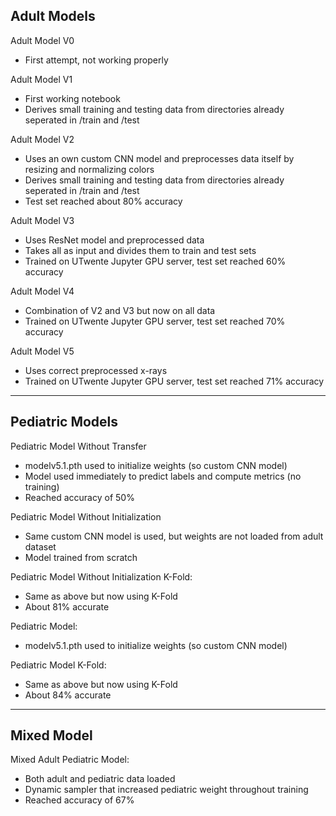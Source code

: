 ## Adult Models

Adult Model V0
- First attempt, not working properly

Adult Model V1
- First working notebook
- Derives small training and testing data from directories already seperated in /train and /test

Adult Model V2
- Uses an own custom CNN model and preprocesses data itself by resizing and normalizing colors
- Derives small training and testing data from directories already seperated in /train and /test
- Test set reached about 80% accuracy

Adult Model V3
- Uses ResNet model and preprocessed data
- Takes all as input and divides them to train and test sets
- Trained on UTwente Jupyter GPU server, test set reached 60% accuracy

Adult Model V4
- Combination of V2 and V3 but now on all data
- Trained on UTwente Jupyter GPU server, test set reached 70% accuracy

Adult Model V5
- Uses correct preprocessed x-rays
- Trained on UTwente Jupyter GPU server, test set reached 71% accuracy

***

## Pediatric Models
Pediatric Model Without Transfer
- modelv5.1.pth used to initialize weights (so custom CNN model)
- Model used immediately to predict labels and compute metrics (no training)
- Reached accuracy of 50%

Pediatric Model Without Initialization
- Same custom CNN model is used, but weights are not loaded from adult dataset
- Model trained from scratch

Pediatric Model Without Initialization K-Fold:
- Same as above but now using K-Fold
- About 81% accurate

Pediatric Model:
- modelv5.1.pth used to initialize weights (so custom CNN model)

Pediatric Model K-Fold:
- Same as above but now using K-Fold
- About 84% accurate

***

## Mixed Model

Mixed Adult Pediatric Model:
- Both adult and pediatric data loaded
- Dynamic sampler that increased pediatric weight throughout training
- Reached accuracy of 67%
